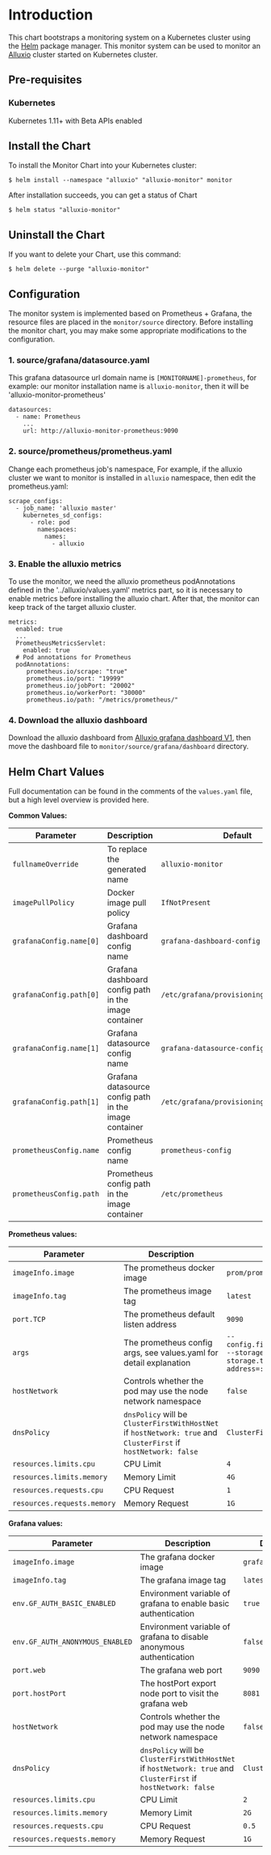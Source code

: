 # Introduction

This chart bootstraps a monitoring system on a Kubernetes cluster using the [Helm](https://helm.sh/docs/using_helm/#installing-helm) package manager. This monitor system can be used to 
monitor an [Alluxio](https://www.alluxio.io/) cluster started on Kubernetes cluster.

## Pre-requisites

### Kubernetes
Kubernetes 1.11+ with Beta APIs enabled

## Install the Chart

To install the Monitor Chart into your Kubernetes cluster:

```
$ helm install --namespace "alluxio" "alluxio-monitor" monitor
```

After installation succeeds, you can get a status of Chart

```
$ helm status "alluxio-monitor"
```

## Uninstall the Chart

If you want to delete your Chart, use this command:

```
$ helm delete --purge "alluxio-monitor"
```

## Configuration
The monitor system is implemented based on Prometheus + Grafana, the resource files are placed in the `monitor/source` directory.
Before installing the monitor chart, you may make some appropriate modifications to the configuration.
### 1. source/grafana/datasource.yaml
This grafana datasource url domain name is `[MONITORNAME]-prometheus`, for example: our monitor installation name is `alluxio-monitor`, then it will be 'alluxio-monitor-prometheus'  
```
datasources:
  - name: Prometheus
    ...
    url: http://alluxio-monitor-prometheus:9090 
```
### 2. source/prometheus/prometheus.yaml
Change each prometheus job's namespace, For example, if the alluxio cluster we want to monitor is installed in `alluxio` namespace, then edit the prometheus.yaml:
```
scrape_configs:
  - job_name: 'alluxio master'
    kubernetes_sd_configs:
      - role: pod
        namespaces:
          names:
            - alluxio
```
### 3. Enable the alluxio metrics
To use the monitor, we need the alluxio prometheus podAnnotations defined in the '../alluxio/values.yaml' metrics part, so it is necessary to enable metrics before installing the alluxio chart.
After that, the monitor can keep track of the target alluxio cluster.
```
metrics:
  enabled: true
  ...
  PrometheusMetricsServlet:
    enabled: true
  # Pod annotations for Prometheus
  podAnnotations:
     prometheus.io/scrape: "true"
     prometheus.io/port: "19999"
     prometheus.io/jobPort: "20002"
     prometheus.io/workerPort: "30000"
     prometheus.io/path: "/metrics/prometheus/"
```
### 4. Download the alluxio dashboard
Download the alluxio dashboard from [Alluxio grafana dashboard V1](https://grafana.com/grafana/dashboards/17785-alluxio-prometheus-grafana-monitor-v1/), then
move the dashboard file to `monitor/source/grafana/dashboard` directory.

## Helm Chart Values

Full documentation can be found in the comments of the `values.yaml` file, but a high level overview is provided here.

__Common Values:__

| Parameter               | Description                                            | Default                                 |
|-------------------------|--------------------------------------------------------|-----------------------------------------|
| `fullnameOverride`      | To replace the generated name                          | `alluxio-monitor`                       |
| `imagePullPolicy`       | Docker image pull policy                               | `IfNotPresent`                          |
| `grafanaConfig.name[0]` | Grafana dashboard config name                          | `grafana-dashboard-config`              |
| `grafanaConfig.path[0]` | Grafana dashboard config path in the image container   | `/etc/grafana/provisioning/dashboards`  |
| `grafanaConfig.name[1]` | Grafana datasource config name                         | `grafana-datasource-config`             |
| `grafanaConfig.path[1]` | Grafana datasource config path in the image container  | `/etc/grafana/provisioning/datasources` |
| `prometheusConfig.name` | Prometheus config name                                 | `prometheus-config`                     |
| `prometheusConfig.path` | Prometheus config  path in the image container         | `/etc/prometheus`                       |

__Prometheus values:__

| Parameter                   | Description                                                                                                     | Default                                                                                                                                |
|-----------------------------|-----------------------------------------------------------------------------------------------------------------|----------------------------------------------------------------------------------------------------------------------------------------|
| `imageInfo.image`           | The prometheus docker image                                                                                     | `prom/prometheus`                                                                                                                      |
| `imageInfo.tag`             | The prometheus image tag                                                                                        | `latest`                                                                                                                               |
| `port.TCP`                  | The prometheus default listen address                                                                           | `9090`                                                                                                                                 |
| `args`                      | The prometheus config args, see values.yaml for detail explanation                                              | `--config.file=/etc/prometheus/prometheus.yml --storage.tsdb.path=/prometheus --storage.tsdb.retention=72h --web.listen-address=:9090` |
| `hostNetwork`               | Controls whether the pod may use the node network namespace                                                     | `false`                                                                                                                                |
| `dnsPolicy`                 | `dnsPolicy` will be `ClusterFirstWithHostNet` if `hostNetwork: true` and `ClusterFirst` if `hostNetwork: false` | `ClusterFirst`                                                                                                                         |
| `resources.limits.cpu`      | CPU Limit                                                                                                       | `4`                                                                                                                                    |
| `resources.limits.memory`   | Memory Limit                                                                                                    | `4G`                                                                                                                                   |
| `resources.requests.cpu`    | CPU Request                                                                                                     | `1`                                                                                                                                    |
| `resources.requests.memory` | Memory Request                                                                                                  | `1G`                                                                                                                                   |

__Grafana values:__

| Parameter                       | Description                                                                                                     | Default           |
|---------------------------------|-----------------------------------------------------------------------------------------------------------------|-------------------|
| `imageInfo.image`               | The grafana docker image                                                                                        | `grafana/grafana` |
| `imageInfo.tag`                 | The grafana image tag                                                                                           | `latest`          |
| `env.GF_AUTH_BASIC_ENABLED`     | Environment variable of grafana to enable basic authentication                                                  | `true`            |
| `env.GF_AUTH_ANONYMOUS_ENABLED` | Environment variable of grafana to disable anonymous authentication                                             | `false`           |
| `port.web`                      | The grafana web port                                                                                            | `9090`            |
| `port.hostPort`                 | The hostPort export node port to visit the grafana web                                                          | `8081`            |
| `hostNetwork`                   | Controls whether the pod may use the node network namespace                                                     | `false`           |
| `dnsPolicy`                     | `dnsPolicy` will be `ClusterFirstWithHostNet` if `hostNetwork: true` and `ClusterFirst` if `hostNetwork: false` | `ClusterFirst`    |
| `resources.limits.cpu`          | CPU Limit                                                                                                       | `2`               |
| `resources.limits.memory`       | Memory Limit                                                                                                    | `2G`              |
| `resources.requests.cpu`        | CPU Request                                                                                                     | `0.5`             |
| `resources.requests.memory`     | Memory Request                                                                                                  | `1G`              |

